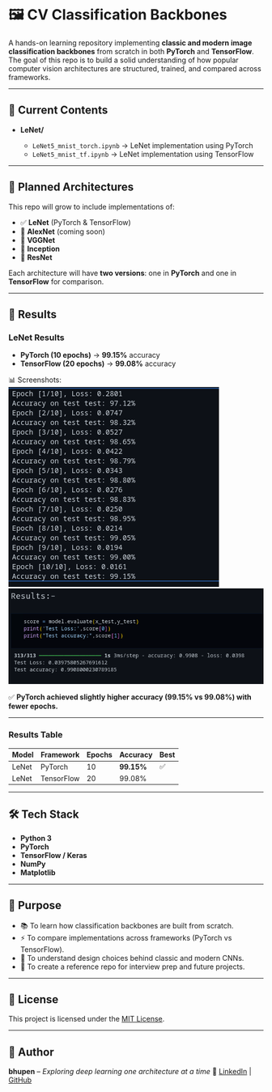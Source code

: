 
# 🖼️ CV Classification Backbones

A hands-on learning repository implementing **classic and modern image classification backbones** from scratch in both **PyTorch** and **TensorFlow**.
The goal of this repo is to build a solid understanding of how popular computer vision architectures are structured, trained, and compared across frameworks.

---

## 📂 Current Contents

* **LeNet/**

  * `LeNet5_mnist_torch.ipynb` → LeNet implementation using PyTorch
  * `LeNet5_mnist_tf.ipynb` → LeNet implementation using TensorFlow

---

## 📌 Planned Architectures

This repo will grow to include implementations of:

* ✅ **LeNet** (PyTorch & TensorFlow)
* 🔄 **AlexNet** (coming soon)
* 🔄 **VGGNet**
* 🔄 **Inception**
* 🔄 **ResNet**

Each architecture will have **two versions**: one in **PyTorch** and one in **TensorFlow** for comparison.

---

## 🧪 Results

### LeNet Results

* **PyTorch (10 epochs)** → **99.15%** accuracy
* **TensorFlow (20 epochs)** → **99.08%** accuracy

📊 Screenshots:
![LeNet PyTorch Accuracy](screenshots/lenet_pytorch_accuracy.jpg)
![LeNet TensorFlow Accuracy](screenshots/lenet_tensorflow_accuracy.jpg)

✅ **PyTorch achieved slightly higher accuracy (99.15% vs 99.08%) with fewer epochs.**

---

### Results Table

| Model | Framework  | Epochs | Accuracy   | Best |
| ----- | ---------- | ------ | ---------- | ---- |
| LeNet | PyTorch    | 10     | **99.15%** | ✅    |
| LeNet | TensorFlow | 20     | 99.08%     |      |

---

## 🛠️ Tech Stack

* **Python 3**
* **PyTorch**
* **TensorFlow / Keras**
* **NumPy**
* **Matplotlib**

---

## 🎯 Purpose

* 📚 To learn how classification backbones are built from scratch.
* ⚡ To compare implementations across frameworks (PyTorch vs TensorFlow).
* 🧠 To understand design choices behind classic and modern CNNs.
* 🚀 To create a reference repo for interview prep and future projects.

---

## 📜 License

This project is licensed under the [MIT License](LICENSE).

---

## 👤 Author

**bhupen** – *Exploring deep learning one architecture at a time*
🔗 [LinkedIn](https://www.linkedin.com/in/bhupenparmar/) | [GitHub](https://github.com/bhupencoD3)
